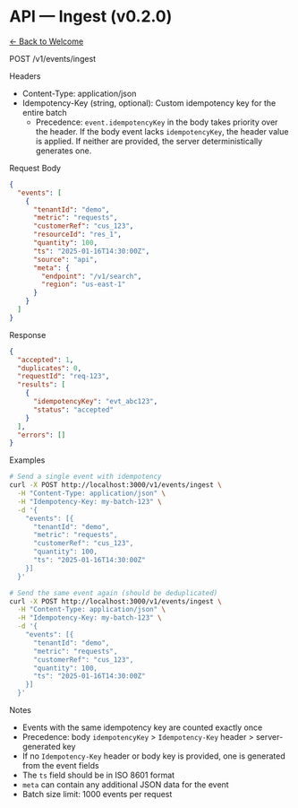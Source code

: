 # API — Ingest (v0.2.0)

[← Back to Welcome](../welcome.md)

POST /v1/events/ingest

Headers
- Content-Type: application/json
- Idempotency-Key (string, optional): Custom idempotency key for the entire batch
  - Precedence: `event.idempotencyKey` in the body takes priority over the header. If the body event lacks `idempotencyKey`, the header value is applied. If neither are provided, the server deterministically generates one.

Request Body
```json
{
  "events": [
    {
      "tenantId": "demo",
      "metric": "requests",
      "customerRef": "cus_123",
      "resourceId": "res_1",
      "quantity": 100,
      "ts": "2025-01-16T14:30:00Z",
      "source": "api",
      "meta": {
        "endpoint": "/v1/search",
        "region": "us-east-1"
      }
    }
  ]
}
```

Response
```json
{
  "accepted": 1,
  "duplicates": 0,
  "requestId": "req-123",
  "results": [
    {
      "idempotencyKey": "evt_abc123",
      "status": "accepted"
    }
  ],
  "errors": []
}
```

Examples
```bash
# Send a single event with idempotency
curl -X POST http://localhost:3000/v1/events/ingest \
  -H "Content-Type: application/json" \
  -H "Idempotency-Key: my-batch-123" \
  -d '{
    "events": [{
      "tenantId": "demo",
      "metric": "requests",
      "customerRef": "cus_123",
      "quantity": 100,
      "ts": "2025-01-16T14:30:00Z"
    }]
  }'

# Send the same event again (should be deduplicated)
curl -X POST http://localhost:3000/v1/events/ingest \
  -H "Content-Type: application/json" \
  -H "Idempotency-Key: my-batch-123" \
  -d '{
    "events": [{
      "tenantId": "demo",
      "metric": "requests",
      "customerRef": "cus_123",
      "quantity": 100,
      "ts": "2025-01-16T14:30:00Z"
    }]
  }'
```

Notes
- Events with the same idempotency key are counted exactly once
- Precedence: body `idempotencyKey` > `Idempotency-Key` header > server-generated key
- If no `Idempotency-Key` header or body key is provided, one is generated from the event fields
- The `ts` field should be in ISO 8601 format
- `meta` can contain any additional JSON data for the event
- Batch size limit: 1000 events per request
